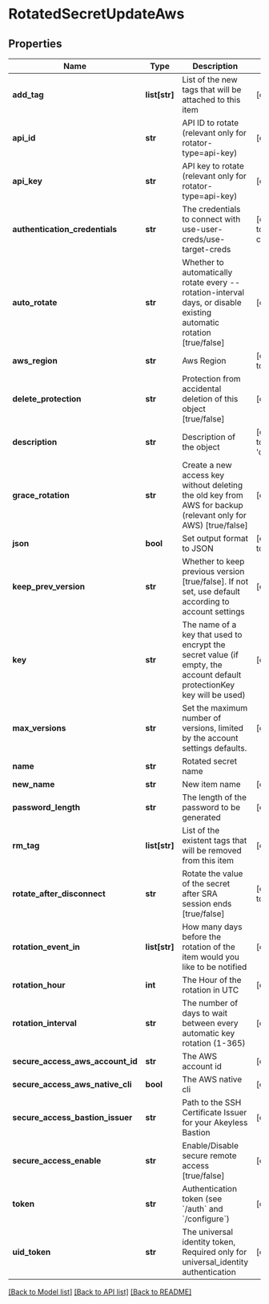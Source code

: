 # RotatedSecretUpdateAws

## Properties
Name | Type | Description | Notes
------------ | ------------- | ------------- | -------------
**add_tag** | **list[str]** | List of the new tags that will be attached to this item | [optional] 
**api_id** | **str** | API ID to rotate (relevant only for rotator-type&#x3D;api-key) | [optional] 
**api_key** | **str** | API key to rotate (relevant only for rotator-type&#x3D;api-key) | [optional] 
**authentication_credentials** | **str** | The credentials to connect with use-user-creds/use-target-creds | [optional] [default to 'use-user-creds']
**auto_rotate** | **str** | Whether to automatically rotate every --rotation-interval days, or disable existing automatic rotation [true/false] | [optional] 
**aws_region** | **str** | Aws Region | [optional] [default to 'us-east-2']
**delete_protection** | **str** | Protection from accidental deletion of this object [true/false] | [optional] 
**description** | **str** | Description of the object | [optional] [default to 'default_metadata']
**grace_rotation** | **str** | Create a new access key without deleting the old key from AWS for backup (relevant only for AWS) [true/false] | [optional] 
**json** | **bool** | Set output format to JSON | [optional] [default to False]
**keep_prev_version** | **str** | Whether to keep previous version [true/false]. If not set, use default according to account settings | [optional] 
**key** | **str** | The name of a key that used to encrypt the secret value (if empty, the account default protectionKey key will be used) | [optional] 
**max_versions** | **str** | Set the maximum number of versions, limited by the account settings defaults. | [optional] 
**name** | **str** | Rotated secret name | 
**new_name** | **str** | New item name | [optional] 
**password_length** | **str** | The length of the password to be generated | [optional] 
**rm_tag** | **list[str]** | List of the existent tags that will be removed from this item | [optional] 
**rotate_after_disconnect** | **str** | Rotate the value of the secret after SRA session ends [true/false] | [optional] [default to 'false']
**rotation_event_in** | **list[str]** | How many days before the rotation of the item would you like to be notified | [optional] 
**rotation_hour** | **int** | The Hour of the rotation in UTC | [optional] 
**rotation_interval** | **str** | The number of days to wait between every automatic key rotation (1-365) | [optional] 
**secure_access_aws_account_id** | **str** | The AWS account id | [optional] 
**secure_access_aws_native_cli** | **bool** | The AWS native cli | [optional] 
**secure_access_bastion_issuer** | **str** | Path to the SSH Certificate Issuer for your Akeyless Bastion | [optional] 
**secure_access_enable** | **str** | Enable/Disable secure remote access [true/false] | [optional] 
**token** | **str** | Authentication token (see &#x60;/auth&#x60; and &#x60;/configure&#x60;) | [optional] 
**uid_token** | **str** | The universal identity token, Required only for universal_identity authentication | [optional] 

[[Back to Model list]](../README.md#documentation-for-models) [[Back to API list]](../README.md#documentation-for-api-endpoints) [[Back to README]](../README.md)


